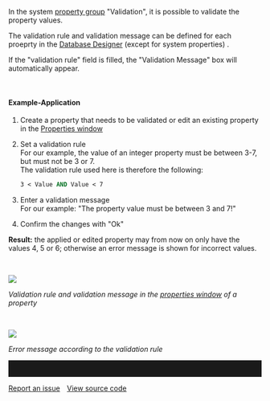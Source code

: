 In the system [property group](property-group-and-property) "Validation", it
is possible to validate the property values.

The validation rule and validation message can be defined for each
proeprty in the [Database Designer](database-designer) (except for
system properties) .

If the "validation rule" field is filled, the "Validation Message" box
will automatically appear.

 

#### Example-Application

1.  Create a property that needs to be validated or edit an existing
    property in the [Properties window](properties-dialog-box)
2.  Set a validation rule  
    For our example, the value of an integer property must be between
    3-7, but must not be 3 or 7.  
    The validation rule used here is therefore the following:

    ``` vb
    3 < Value AND Value < 7
    ```

3.  Enter a validation message  
    For our example: "The property value must be between 3 and 7!"
4.  Confirm the changes with "Ok"

**Result:** the applied or edited property may from now on only have the
values 4, 5 or 6; otherwise an error message is shown for incorrect
values.

 

![](//images.ctfassets.net/utx1h0gfm1om/5E0HydMioo08saMSIwCw4S/229f88d3ce1218deaca178be6a7adc2b/329338.png)

*Validation rule and validation message in the [properties
window](properties-dialog-box) of a property*

 

![](//images.ctfassets.net/utx1h0gfm1om/3Wy5XEoHny028QcU6cOqw2/2a5fe876b55514d74c9b9d25cb3f438a/329340.png)

*Error message according to the validation rule*


<hr style="padding-top:2rem" />
<a href="https://github.com/process4/docs/issues" target="_blank" class="bgw btn btn-primary btn-lg shadow-sm">Report an issue</a>
<a href="https://github.com/process4/docs" target="_blank" class="bgw btn btn-primary btn-lg shadow-sm" style="margin-left:10px;">View source code</a>